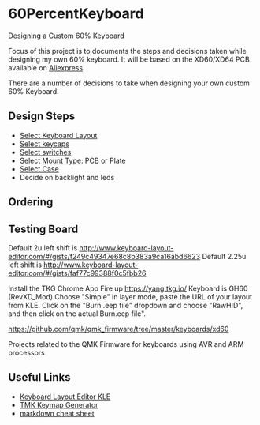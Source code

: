 # 60PercentKeyboard
Designing a Custom 60% Keyboard


Focus of this project is to documents the steps and decisions taken while designing my own 60% keyboard.
It will be based on the XD60/XD64 PCB available on [Aliexpress](https://www.aliexpress.com/item/xd60-xd64-Custom-Mechanical-Keyboard-Kit-up-tp-64-keys-Supports-TKG-TOOLS-Underglow-RGB-PCB/32814945677.html?spm=a2g0s.13010208.99999999.265.hD2Zy9).

There are a number of decisions to take when designing your own custom 60% Keyboard.

## Design Steps
- [Select Keyboard Layout](https://github.com/jpconstantineau/60PercentKeyboard/blob/master/KeyboardLayout.md)
- [Select keycaps](https://github.com/jpconstantineau/60PercentKeyboard/blob/master/Keycaps.md)
- [Select switches](https://github.com/jpconstantineau/60PercentKeyboard/blob/master/Switches.md)
- Select [Mount Type](https://github.com/jpconstantineau/60PercentKeyboard/blob/master/Mounting.md): PCB or Plate
- [Select Case](https://github.com/jpconstantineau/60PercentKeyboard/blob/master/Cases.md)
- Decide on backlight and leds

## Ordering

## Testing Board

Default 2u left shift is http://www.keyboard-layout-editor.com/#/gists/f249c49347e68c8b383a9ca16abd6623
Default 2.25u left shift is http://www.keyboard-layout-editor.com/#/gists/faf77c99388f0c5fbb26

Install the TKG Chrome App
Fire up https://yang.tkg.io/
Keyboard is GH60 (RevXD_Mod)
Choose "Simple" in layer mode, paste the URL of your layout from KLE.
Click on the "Burn .eep file" dropdown and choose "RawHID", and then click on the actual Burn.eep file".


https://github.com/qmk/qmk_firmware/tree/master/keyboards/xd60

Projects related to the QMK Firmware for keyboards using AVR and ARM processors


## Useful Links
- [Keyboard Layout Editor KLE](http://www.keyboard-layout-editor.com/#/)
- [TMK Keymap Generator](https://tkg.io/#)
- [markdown cheat sheet](https://github.com/adam-p/markdown-here/wiki/Markdown-Cheatsheet)
